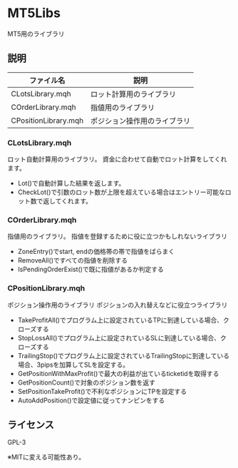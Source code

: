 # MT5Libs
MT5用のライブラリ

## 説明

|ファイル名|説明|
| ---- | ---- |
|CLotsLibrary.mqh|ロット計算用のライブラリ|
|COrderLibrary.mqh|指値用のライブラリ|
|CPositionLibrary.mqh|ポジション操作用のライブラリ|

### CLotsLibrary.mqh
ロット自動計算用のライブラリ。
資金に合わせて自動でロット計算をしてくれます。

- Lot()で自動計算した結果を返します。
- CheckLot()で引数のロット数が上限を超えている場合はエントリー可能なロット数で返してくれます。

### COrderLibrary.mqh
指値用のライブラリ。
指値を登録するために役に立つかもしれないライブラリ

- ZoneEntry()でstart, endの価格帯の帯で指値をばらまく
- RemoveAll()ですべての指値を削除する
- IsPendingOrderExist()で既に指値があるか判定する

### CPositionLibrary.mqh
ポジション操作用のライブラリ
ポジションの入れ替えなどに役立つライブラリ

- TakeProfitAll()でプログラム上に設定されているTPに到達している場合、クローズする
- StopLossAll()でプログラム上に設定されているSLに到達している場合、クローズする
- TrailingStop()でプログラム上に設定されているTrailingStopに到達している場合、3pipsを加算してSLを設定する。
- GetPositionWithMaxProfit()で最大の利益が出ているticketidを取得する
- GetPositionCount()で対象のポジション数を返す
- SetPositionTakeProfit()で不利なポジションにTPを設定する
- AutoAddPosition()で設定値に従ってナンピンをする

## ライセンス
GPL-3

※MITに変える可能性あり。